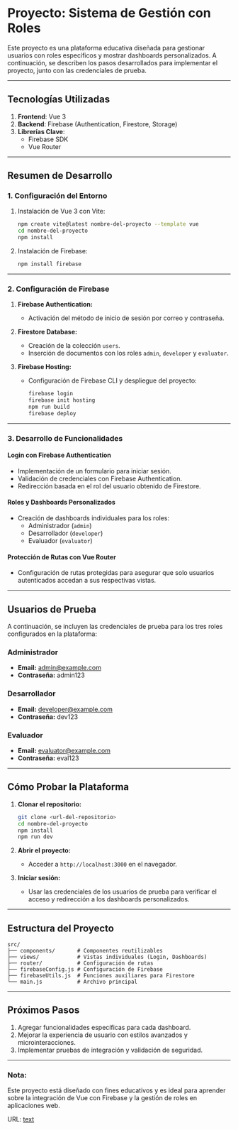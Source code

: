 # Proyecto: Sistema de Gestión con Roles

Este proyecto es una plataforma educativa diseñada para gestionar usuarios con roles específicos y mostrar dashboards personalizados. A continuación, se describen los pasos desarrollados para implementar el proyecto, junto con las credenciales de prueba.

---

## **Tecnologías Utilizadas**

1. **Frontend**: Vue 3
2. **Backend**: Firebase (Authentication, Firestore, Storage)
3. **Librerías Clave**:
   - Firebase SDK
   - Vue Router

---

## **Resumen de Desarrollo**

### **1. Configuración del Entorno**
1. Instalación de Vue 3 con Vite:
   ```bash
   npm create vite@latest nombre-del-proyecto --template vue
   cd nombre-del-proyecto
   npm install
   ```
2. Instalación de Firebase:
   ```bash
   npm install firebase
   ```

---

### **2. Configuración de Firebase**

1. **Firebase Authentication:**
   - Activación del método de inicio de sesión por correo y contraseña.

2. **Firestore Database:**
   - Creación de la colección `users`.
   - Inserción de documentos con los roles `admin`, `developer` y `evaluator`.

3. **Firebase Hosting:**
   - Configuración de Firebase CLI y despliegue del proyecto:
     ```bash
     firebase login
     firebase init hosting
     npm run build
     firebase deploy
     ```

---

### **3. Desarrollo de Funcionalidades**

#### **Login con Firebase Authentication**
- Implementación de un formulario para iniciar sesión.
- Validación de credenciales con Firebase Authentication.
- Redirección basada en el rol del usuario obtenido de Firestore.

#### **Roles y Dashboards Personalizados**
- Creación de dashboards individuales para los roles:
  - Administrador (`admin`)
  - Desarrollador (`developer`)
  - Evaluador (`evaluator`)

#### **Protección de Rutas con Vue Router**
- Configuración de rutas protegidas para asegurar que solo usuarios autenticados accedan a sus respectivas vistas.

---

## **Usuarios de Prueba**

A continuación, se incluyen las credenciales de prueba para los tres roles configurados en la plataforma:

### **Administrador**
- **Email:** admin@example.com
- **Contraseña:** admin123

### **Desarrollador**
- **Email:** developer@example.com
- **Contraseña:** dev123

### **Evaluador**
- **Email:** evaluator@example.com
- **Contraseña:** eval123

---

## **Cómo Probar la Plataforma**

1. **Clonar el repositorio:**
   ```bash
   git clone <url-del-repositorio>
   cd nombre-del-proyecto
   npm install
   npm run dev
   ```

2. **Abrir el proyecto:**
   - Acceder a `http://localhost:3000` en el navegador.

3. **Iniciar sesión:**
   - Usar las credenciales de los usuarios de prueba para verificar el acceso y redirección a los dashboards personalizados.

---

## **Estructura del Proyecto**

```
src/
├── components/       # Componentes reutilizables
├── views/            # Vistas individuales (Login, Dashboards)
├── router/           # Configuración de rutas
├── firebaseConfig.js # Configuración de Firebase
├── firebaseUtils.js  # Funciones auxiliares para Firestore
└── main.js           # Archivo principal
```

---

## **Próximos Pasos**

1. Agregar funcionalidades específicas para cada dashboard.
2. Mejorar la experiencia de usuario con estilos avanzados y microinteracciones.
3. Implementar pruebas de integración y validación de seguridad.

---

### **Nota:**
Este proyecto está diseñado con fines educativos y es ideal para aprender sobre la integración de Vue con Firebase y la gestión de roles en aplicaciones web.


URL:  [text](https://tipyweb-proto.web.app)